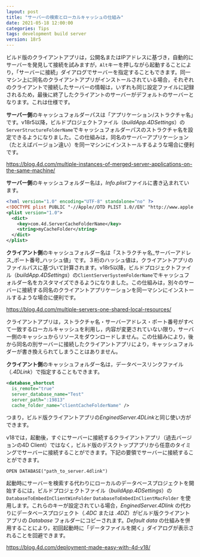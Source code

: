 ```yaml
---
layout: post
title: "サーバーの検索とローカルキャッシュの仕組み"
date: 2021-05-18 12:00:00
categories: Tips
tags: development build server
version: 18r5
---
```


ビルド版のクライアントアプリは，公開名またはIPアドレスに基づき，自動的にサーバーを発見して接続を試みますが，`Alt`キーを押しながら起動することにより，「サーバーに接続」ダイアログでサーバーを指定することもできます。同一マシン上に同名のクライアントアプリがインストールされている場合，それぞれのクライアントで接続したサーバーの情報は，いずれも同じ設定ファイルに記録されるため，最後に終了したクライアントのサーバーがデフォルトのサーバーとなります。これは仕様です。

**サーバー側**のキャッシュフォルダーパスは「アプリケーション/ストラクチャ名」です。v18r5以降，ビルドプロジェクトファイル（*buildApp.4DSettings*）の`ServerStructureFolderName`でキャッシュフォルダーパスのストラクチャ名を設定できるようになりました。この仕組みは，同名のサーバーアプリケーション（たとえばバージョン違い）を同一マシンにインストールするような場合に便利です。

<i class="fa fa-external-link" aria-hidden="true"></i> https://blog.4d.com/multiple-instances-of-merged-server-applications-on-the-same-machine/

**サーバー側**のキャッシュフォルダー名は，*Info.plist*ファイルに書き込まれています。

```xml
<?xml version="1.0" encoding="UTF-8" standalone="no" ?>
<!DOCTYPE plist PUBLIC "-//Apple//DTD PLIST 1.0//EN" "http://www.apple.com/DTDs/PropertyList-1.0.dtd">
<plist version="1.0">
  <dict>
    <key>com.4d.ServerCacheFolderName</key>
    <string>myCacheFolder</string>
  </dict>
</plist>
```

**クライアント側**のキャッシュフォルダー名は「ストラクチャ名_サーバーアドレス_ポート番号_ハッシュ値」です。３桁のハッシュ値は，クライアントアプリのファイルパスに基づいて計算されます。v18r5以降，ビルドプロジェクトファイル（*buildApp.4DSettings*）の`ClientServerSystemFolderName`でキャッシュフォルダー名をカスタマイズできるようになりました。この仕組みは，別々のサーバーに接続する同名のクライアントアプリケーションを同一マシンにインストールするような場合に便利です。

<i class="fa fa-external-link" aria-hidden="true"></i> https://blog.4d.com/multiple-servers-one-shared-local-resources/

クライアントアプリは，ストラクチャ名・サーバーアドレス・ポート番号がすべて一致するローカルキャッシュを利用し，内容が変更されていない限り，サーバー側のキャッシュからリソースをダウンロードしません。この仕組みにより，後から同名の別サーバーに接続したクライアントアプリにより，キャッシュフォルダーが書き換えられてしまうことはありません。

**クライアント側**のキャッシュフォルダー名は，データベースリンクファイル（*.4DLink*）で指定することもできます。

```xml
<database_shortcut 
  is_remote="true" 
  server_database_name="Test" 
  server_path=":19813" 
  cache_folder_name="clientCacheFolderName" />
```

つまり，ビルド版クライアントアプリの*EnginedServer.4DLink*と同じ使い方ができます。

v18では，起動後，すぐにサーバーに接続するクライアントアプリ（過去バージョンの4D Client）ではなく，ビルド版のデスクトップアプリから任意のタイミングでサーバーに接続することができます。下記の要領でサーバーに接続することができます。

```4d
OPEN DATABASE("path_to_server.4dlink")
```

起動時にサーバーを検索する代わりにローカルのデータベースプロジェクトを開始するには，ビルドプロジェクトファイル（*buildApp.4DSettings*）の`DatabaseToEmbedInClientWinFolder` `DatabaseToEmbedInClientMacFolder` を使用します。これらのキーが設定されている場合，*EnginedServer.4Dlink* の代わりにデータベースプロジェクト（*.4DC* または *.4DZ*）がビルド版クライアントアプリの *Database* フォルダーにコピーされます。*Default data* の仕組みを併用することにより，初回起動時に「データファイルを開く」ダイアログが表示されることを回避できます。

<i class="fa fa-external-link" aria-hidden="true"></i> https://blog.4d.com/deployment-made-easy-with-4d-v18/
